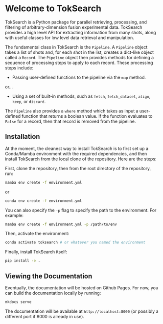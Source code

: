 # Welcome to TokSearch

TokSearch is a Python package for parallel retrieving, processing, and filtering of arbitrary-dimension fusion experimental data. TokSearch provides a high level API for extracting information from many shots, along with useful classes for low level data retrieval and manipulation.

The fundamental class in TokSearch is the ```Pipeline```. A ```Pipeline``` object takes a list of shots and, for each shot in the list, creates a dict-like object called a ```Record```. The ```Pipeline``` object then provides methods for defining a sequence of processing steps to apply to each record. These processing steps include:

- Passing user-defined functions to the pipeline via the ```map``` method.

or...

- Using a set of built-in methods, such as ```fetch```, ```fetch_dataset```, ```align```, ```keep```, or ```discard```.

The ```Pipeline``` also provides a ```where``` method which takes as input a user-defined function that returns a boolean value. If the function evaluates to ```False``` for a record, then that record is removed from the pipeline.

## Installation

At the moment, the cleanest way to install TokSearch is to first set up a Conda/Mamba environment with the required dependencies, and then install TokSearch from the local clone of the repository. Here are the steps:

First, clone the repository, then from the root directory of the repository, run:

```bash
mamba env create -f environment.yml
```

or

```bash
conda env create -f environment.yml
```

You can also specify the ```-p``` flag to specify the path to the environment. For example:

```bash
mamba env create -f environment.yml -p /path/to/env
```

Then, activate the environment:

```bash
conda activate toksearch # or whatever you named the environment
```

Finally, install TokSearch itself:

```bash
pip install -e .
```
## Viewing the Documentation

Eventually, the documentation will be hosted on Github Pages. For now, you can build the documentation locally by running:

```bash
mkdocs serve
```

The documentation will be available at ```http://localhost:8000``` (or possibly a different port if 8000 is already in use).
